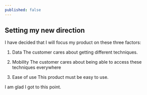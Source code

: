 ```yaml
---
published: false
---
```


## Setting my new direction

I have decided that I will focus my product on these three factors:
1. Data
	The customer cares about getting different techniques.
    
2. Mobility
	The customer cares about being able to access these techniques everywhere
    
3. Ease of use
	This product must be easy to use.
    
 I am glad I got to this point.
